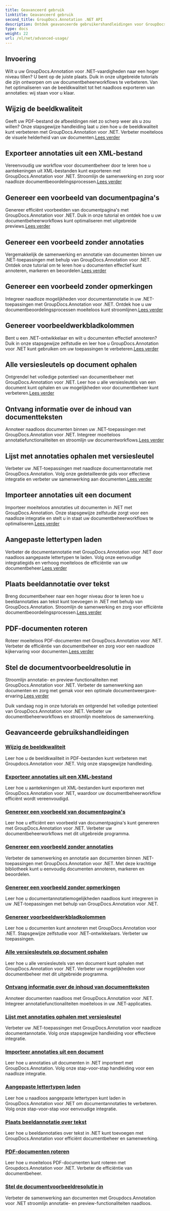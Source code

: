 ```yaml
---
title: Geavanceerd gebruik
linktitle: Geavanceerd gebruik
second_title: GroupDocs.Annotation .NET API
description: Ontdek geavanceerde gebruikershandleidingen voor GroupDocs.Annotation .NET. Verbeter het documentbeheer met stapsgewijze handleidingen over beeldkwaliteit, het exporteren van annotaties en meer.
type: docs
weight: 22
url: /nl/net/advanced-usage/
---
```

## Invoering

Wilt u uw GroupDocs.Annotation voor .NET-vaardigheden naar een hoger niveau tillen? U bent op de juiste plaats. Duik in onze uitgebreide tutorials die zijn ontworpen om uw documentbeheerworkflows te verbeteren. Van het optimaliseren van de beeldkwaliteit tot het naadloos exporteren van annotaties: wij staan voor u klaar.

## Wijzig de beeldkwaliteit
 Geeft uw PDF-bestand de afbeeldingen niet zo scherp weer als u zou willen? Onze stapsgewijze handleiding laat u zien hoe u de beeldkwaliteit kunt verbeteren met GroupDocs.Annotation voor .NET. Verbeter moeiteloos de visuele helderheid van uw documenten.[Lees verder](./change-image-quality/)

## Exporteer annotaties uit een XML-bestand
 Vereenvoudig uw workflow voor documentbeheer door te leren hoe u aantekeningen uit XML-bestanden kunt exporteren met GroupDocs.Annotation voor .NET. Stroomlijn de samenwerking en zorg voor naadloze documentbeoordelingsprocessen.[Lees verder](./export-annotations-xml-file/)

## Genereer een voorbeeld van documentpagina's
Genereer efficiënt voorbeelden van documentpagina's met GroupDocs.Annotation voor .NET. Duik in onze tutorial en ontdek hoe u uw documentbeheerworkflows kunt optimaliseren met uitgebreide previews.[Lees verder](./generate-document-pages-preview/)

## Genereer een voorbeeld zonder annotaties
 Vergemakkelijk de samenwerking en annotatie van documenten binnen uw .NET-toepassingen met behulp van GroupDocs.Annotation voor .NET. Ontdek onze tutorial om te leren hoe u documenten effectief kunt annoteren, markeren en beoordelen.[Lees verder](./generate-preview-without-annotations/)

## Genereer een voorbeeld zonder opmerkingen
 Integreer naadloze mogelijkheden voor documentannotatie in uw .NET-toepassingen met GroupDocs.Annotation voor .NET. Ontdek hoe u uw documentbeoordelingsprocessen moeiteloos kunt stroomlijnen.[Lees verder](./generate-preview-without-comments/)

## Genereer voorbeeldwerkbladkolommen
 Bent u een .NET-ontwikkelaar en wilt u documenten effectief annoteren? Duik in onze stapsgewijze zelfstudie en leer hoe u GroupDocs.Annotation voor .NET kunt gebruiken om uw toepassingen te verbeteren.[Lees verder](./generate-preview-worksheet-columns/)

## Alle versiesleutels op document ophalen
Ontgrendel het volledige potentieel van documentbeheer met GroupDocs.Annotation voor .NET. Leer hoe u alle versiesleutels van een document kunt ophalen en uw mogelijkheden voor documentbeheer kunt verbeteren.[Lees verder](./get-all-version-keys-document/)

## Ontvang informatie over de inhoud van documentteksten
 Annoteer naadloos documenten binnen uw .NET-toepassingen met GroupDocs.Annotation voor .NET. Integreer moeiteloos annotatiefunctionaliteiten en stroomlijn uw documentworkflows.[Lees verder](./get-document-text-content-information/)

## Lijst met annotaties ophalen met versiesleutel
 Verbeter uw .NET-toepassingen met naadloze documentannotatie met GroupDocs.Annotation. Volg onze gedetailleerde gids voor effectieve integratie en verbeter uw samenwerking aan documenten.[Lees verder](./get-list-annotations-version-key/)

## Importeer annotaties uit een document
 Importeer moeiteloos annotaties uit documenten in .NET met GroupDocs.Annotation. Onze stapsgewijze zelfstudie zorgt voor een naadloze integratie en stelt u in staat uw documentbeheerworkflows te optimaliseren.[Lees verder](./import-annotations-from-document/)

## Aangepaste lettertypen laden
Verbeter de documentannotatie met GroupDocs.Annotation voor .NET door naadloos aangepaste lettertypen te laden. Volg onze eenvoudige integratiegids en verhoog moeiteloos de efficiëntie van uw documentbeheer.[Lees verder](./loading-custom-fonts/)

## Plaats beeldannotatie over tekst
 Breng documentbeheer naar een hoger niveau door te leren hoe u beeldannotaties aan tekst kunt toevoegen in .NET met behulp van GroupDocs.Annotation. Stroomlijn de samenwerking en zorg voor efficiënte documentbeoordelingsprocessen.[Lees verder](./put-image-annotation-over-text/)

## PDF-documenten roteren
 Roteer moeiteloos PDF-documenten met GroupDocs.Annotation voor .NET. Verbeter de efficiëntie van documentbeheer en zorg voor een naadloze kijkervaring voor documenten.[Lees verder](./rotating-pdf-documents/)

## Stel de documentvoorbeeldresolutie in
 Stroomlijn annotatie- en preview-functionaliteiten met GroupDocs.Annotation voor .NET. Verbeter de samenwerking aan documenten en zorg met gemak voor een optimale documentweergave-ervaring.[Lees verder](./set-document-preview-resolution/)

Duik vandaag nog in onze tutorials en ontgrendel het volledige potentieel van GroupDocs.Annotation voor .NET. Verbeter uw documentbeheerworkflows en stroomlijn moeiteloos de samenwerking.
## Geavanceerde gebruikshandleidingen
### [Wijzig de beeldkwaliteit](./change-image-quality/)
Leer hoe u de beeldkwaliteit in PDF-bestanden kunt verbeteren met Groupdocs.Annotation voor .NET. Volg onze stapsgewijze handleiding.
### [Exporteer annotaties uit een XML-bestand](./export-annotations-xml-file/)
Leer hoe u aantekeningen uit XML-bestanden kunt exporteren met GroupDocs.Annotation voor .NET, waardoor uw documentbeheerworkflow efficiënt wordt vereenvoudigd.
### [Genereer een voorbeeld van documentpagina's](./generate-document-pages-preview/)
Leer hoe u efficiënt een voorbeeld van documentpagina's kunt genereren met GroupDocs.Annotation voor .NET. Verbeter uw documentbeheerworkflows met dit uitgebreide programma.
### [Genereer een voorbeeld zonder annotaties](./generate-preview-without-annotations/)
Verbeter de samenwerking en annotatie aan documenten binnen .NET-toepassingen met GroupDocs.Annotation voor .NET. Met deze krachtige bibliotheek kunt u eenvoudig documenten annoteren, markeren en beoordelen.
### [Genereer een voorbeeld zonder opmerkingen](./generate-preview-without-comments/)
Leer hoe u documentannotatiemogelijkheden naadloos kunt integreren in uw .NET-toepassingen met behulp van GroupDocs.Annotation voor .NET.
### [Genereer voorbeeldwerkbladkolommen](./generate-preview-worksheet-columns/)
Leer hoe u documenten kunt annoteren met GroupDocs.Annotation voor .NET. Stapsgewijze zelfstudie voor .NET-ontwikkelaars. Verbeter uw toepassingen.
### [Alle versiesleutels op document ophalen](./get-all-version-keys-document/)
Leer hoe u alle versiesleutels van een document kunt ophalen met GroupDocs.Annotation voor .NET. Verbeter uw mogelijkheden voor documentbeheer met dit uitgebreide programma.
### [Ontvang informatie over de inhoud van documentteksten](./get-document-text-content-information/)
Annoteer documenten naadloos met GroupDocs.Annotation voor .NET. Integreer annotatiefunctionaliteiten moeiteloos in uw .NET-applicaties.
### [Lijst met annotaties ophalen met versiesleutel](./get-list-annotations-version-key/)
Verbeter uw .NET-toepassingen met GroupDocs.Annotation voor naadloze documentannotatie. Volg onze stapsgewijze handleiding voor effectieve integratie.
### [Importeer annotaties uit een document](./import-annotations-from-document/)
Leer hoe u annotaties uit documenten in .NET importeert met GroupDocs.Annotation. Volg onze stap-voor-stap handleiding voor een naadloze integratie.
### [Aangepaste lettertypen laden](./loading-custom-fonts/)
Leer hoe u naadloos aangepaste lettertypen kunt laden in GroupDocs.Annotation voor .NET om documentannotaties te verbeteren. Volg onze stap-voor-stap voor eenvoudige integratie.
### [Plaats beeldannotatie over tekst](./put-image-annotation-over-text/)
Leer hoe u beeldannotaties over tekst in .NET kunt toevoegen met GroupDocs.Annotation voor efficiënt documentbeheer en samenwerking.
### [PDF-documenten roteren](./rotating-pdf-documents/)
Leer hoe u moeiteloos PDF-documenten kunt roteren met Groupdocs.Annotation voor .NET. Verbeter de efficiëntie van documentbeheer.
### [Stel de documentvoorbeeldresolutie in](./set-document-preview-resolution/)
Verbeter de samenwerking aan documenten met Groupdocs.Annotation voor .NET stroomlijn annotatie- en preview-functionaliteiten naadloos.